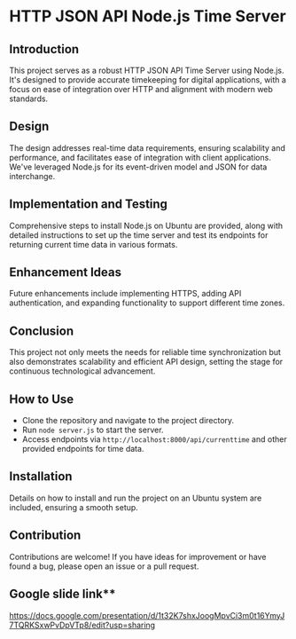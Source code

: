 # HTTP JSON API Node.js Time Server

## Introduction
This project serves as a robust HTTP JSON API Time Server using Node.js. It's designed to provide accurate timekeeping for digital applications, with a focus on ease of integration over HTTP and alignment with modern web standards.

## Design
The design addresses real-time data requirements, ensuring scalability and performance, and facilitates ease of integration with client applications. We've leveraged Node.js for its event-driven model and JSON for data interchange.

## Implementation and Testing
Comprehensive steps to install Node.js on Ubuntu are provided, along with detailed instructions to set up the time server and test its endpoints for returning current time data in various formats.

## Enhancement Ideas
Future enhancements include implementing HTTPS, adding API authentication, and expanding functionality to support different time zones.

## Conclusion
This project not only meets the needs for reliable time synchronization but also demonstrates scalability and efficient API design, setting the stage for continuous technological advancement.

## How to Use
- Clone the repository and navigate to the project directory.
- Run `node server.js` to start the server.
- Access endpoints via `http://localhost:8000/api/currenttime` and other provided endpoints for time data.

## Installation
Details on how to install and run the project on an Ubuntu system are included, ensuring a smooth setup.

## Contribution
Contributions are welcome! If you have ideas for improvement or have found a bug, please open an issue or a pull request.

## Google slide link**
https://docs.google.com/presentation/d/1t32K7shxJoogMpvCi3m0t16YmyJ7TQRKSxwPvDpVTp8/edit?usp=sharing



